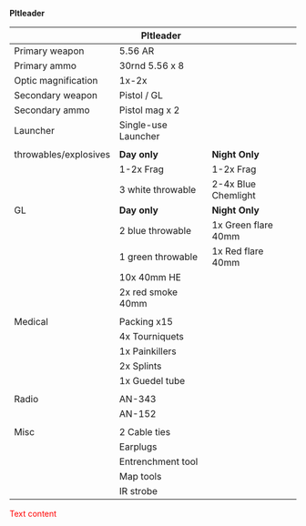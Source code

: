 **Pltleader**

|                     | Pltleader            |                     |
|---------------------|----------------------|---------------------|
| Primary weapon      | 5.56 AR              |                     |
| Primary ammo        | 30rnd 5.56 x 8       |                     |
| Optic magnification | 1x-2x                |                     |
| Secondary weapon    | Pistol / GL          |                     |
| Secondary ammo      | Pistol mag x 2       |                     |
| Launcher            | Single-use Launcher  |                     |
|                     |                      |                     |
|throwables/explosives| **Day only**         | **Night Only**      |
|                     | 1-2x Frag            | 1-2x Frag           |
|                     | 3 white throwable    | 2-4x Blue Chemlight |
| GL                  | **Day only**         | **Night Only**      |
|                     | 2 blue throwable     | 1x Green flare 40mm |
|                     | 1 green throwable    | 1x Red flare 40mm   |
|                     | 10x 40mm HE          |                     |
|                     | 2x red smoke 40mm    |                     | 
|                     |                      |                     |
| Medical             | Packing x15          |                     |
|                     | 4x Tourniquets       |                     |
|                     | 1x Painkillers       |                     |
|                     | 2x Splints           |                     |
|                     | 1x Guedel tube       |                     |
|                     |                      |                     |
| Radio               | AN-343               |                     |
|                     | AN-152               |                     |
|                     |                      |                     |
| Misc                | 2 Cable ties         |                     |
|                     | Earplugs             |                     |
|                     | Entrenchment tool    |                     |
|                     | Map tools            |                     |
|                     | IR strobe            |                     |



<span style="color:red">
Text content
</span>